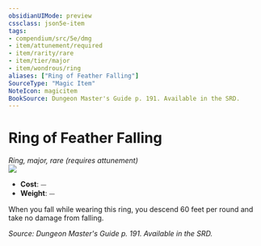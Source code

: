 ```yaml
---
obsidianUIMode: preview
cssclass: json5e-item
tags:
- compendium/src/5e/dmg
- item/attunement/required
- item/rarity/rare
- item/tier/major
- item/wondrous/ring
aliases: ["Ring of Feather Falling"]
SourceType: "Magic Item"
NoteIcon: magicitem
BookSource: Dungeon Master's Guide p. 191. Available in the SRD.
---
```

# Ring of Feather Falling
*Ring, major, rare (requires attunement)*  
![](/2-Mechanics/CLI/items/img/ring-of-feather-falling.webp#right)  

- **Cost**: ⏤
- **Weight**: ⏤

When you fall while wearing this ring, you descend 60 feet per round and take no damage from falling.

*Source: Dungeon Master's Guide p. 191. Available in the SRD.*